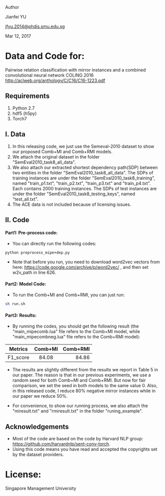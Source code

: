 Author

Jianfei YU

jfyu.2014@phdis.smu.edu.sg

Mar 12, 2017

# Data and Code for:

Pairwise relation classification with mirror instances and a combined convolutional neural network
COLING 2016
http://aclweb.org/anthology/C/C16/C16-1223.pdf

## Requirements

1. Python 2.7
2. hdf5 (h5py)
3. Torch7

## I. Data

1. In this releasing code, we just use the Semeval-2010 dataset to show our proposed Comb+MI and Comb+RMI models.
2. We attach the original dataset in the folder "SemEval2010_task8_all_data".
3. We also attach our extracted shortest dependency path(SDP) between two entities in the folder "SemEval2010_task8_all_data".
   The SDPs of training instances are under the folder "SemEval2010_task8_training", named "train_p1.txt", "train_p2.txt", "train_p3.txt" and "train_p4.txt". Each contains 2000 training instances.
   The SDPs of test instances are under the folder "SemEval2010_task8_testing_keys", named "test_all.txt".
4. The ACE data is not included because of licensing issues.

## II. Code

#### Part1: Pre-process code: 

- You can directly run the following codes:

```
python preprocess_mipe+dep.py
```

- Note that before you run, you need to download word2vec vectors from here: https://code.google.com/archive/p/word2vec/  , and then set w2v_path in line 626.


#### Part2: Model Code:

- To run the Comb+MI and Comb+RMI, you can just run:
```bash
sh run.sh
```

#### Part3: Results:

- By running the codes, you should get the following result (the "main_mipecomb.lua" file refers to the Comb+MI model, while "main_mipecombneg.lua" file refers to the Comb+RMI model):

| Metrics       | Comb+MI	    |Comb+RMI|
| ------------- |:------------:| -----: |
| F1_score      | 84.08        | 84.86  |

- The results are slightly different from the results we report in Table 5 in our paper. The reason is that in our previous experiments, we use a random seed for both Comb+MI and Comb+RMI. But now for fair comparison, we set the seed in both models to the same value 0. Also, in this released code, I reduce 80% negative mirror instances while in our paper we reduce 50%. 


- For convenience, to show our running process, we also attach the "miresult.txt" and "rmiresult.txt" in the folder "runing_example".


## Acknowledgements

- Most of the code are based on the code by Harvard NLP group: https://github.com/harvardnlp/sent-conv-torch.
- Using this code means you have read and accepted the copyrights set by the dataset providers.

# License:

Singapore Management University
